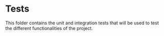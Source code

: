 # Tests
This folder contains the unit and integration tests that will be used to test the different functionalities of the project.
